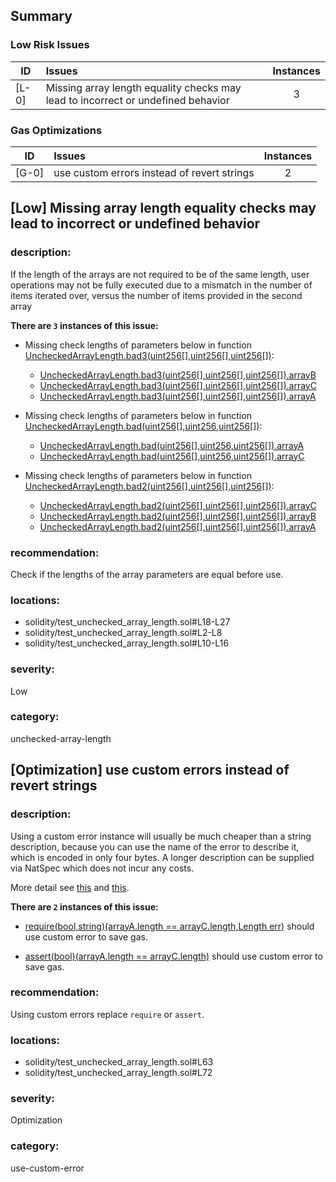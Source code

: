 ## Summary 

### Low Risk Issues

|ID|Issues|Instances|
|---|:---|:---:|
| [L-0] | Missing array length equality checks may lead to incorrect or undefined behavior | 3 |


### Gas Optimizations

|ID|Issues|Instances|
|---|:---|:---:|
| [G-0] | use custom errors instead of revert strings | 2 |



## [Low] Missing array length equality checks may lead to incorrect or undefined behavior

### description:

If the length of the arrays are not required to be of the same length, user operations may not be fully executed due to a mismatch in the number of items iterated over, versus the number of items provided in the second array


**There are `3` instances of this issue:**

- Missing check lengths of parameters below in function [UncheckedArrayLength.bad3(uint256[],uint256[],uint256[])](solidity/test_unchecked_array_length.sol#L18-L27):
	- [UncheckedArrayLength.bad3(uint256[],uint256[],uint256[]).arrayB](solidity/test_unchecked_array_length.sol#L20)
	- [UncheckedArrayLength.bad3(uint256[],uint256[],uint256[]).arrayC](solidity/test_unchecked_array_length.sol#L21)
	- [UncheckedArrayLength.bad3(uint256[],uint256[],uint256[]).arrayA](solidity/test_unchecked_array_length.sol#L19)

- Missing check lengths of parameters below in function [UncheckedArrayLength.bad(uint256[],uint256,uint256[])](solidity/test_unchecked_array_length.sol#L2-L8):
	- [UncheckedArrayLength.bad(uint256[],uint256,uint256[]).arrayA](solidity/test_unchecked_array_length.sol#L3)
	- [UncheckedArrayLength.bad(uint256[],uint256,uint256[]).arrayC](solidity/test_unchecked_array_length.sol#L5)

- Missing check lengths of parameters below in function [UncheckedArrayLength.bad2(uint256[],uint256[],uint256[])](solidity/test_unchecked_array_length.sol#L10-L16):
	- [UncheckedArrayLength.bad2(uint256[],uint256[],uint256[]).arrayC](solidity/test_unchecked_array_length.sol#L13)
	- [UncheckedArrayLength.bad2(uint256[],uint256[],uint256[]).arrayB](solidity/test_unchecked_array_length.sol#L12)
	- [UncheckedArrayLength.bad2(uint256[],uint256[],uint256[]).arrayA](solidity/test_unchecked_array_length.sol#L11)


### recommendation:

Check if the lengths of the array parameters are equal before use.


### locations:
- solidity/test_unchecked_array_length.sol#L18-L27
- solidity/test_unchecked_array_length.sol#L2-L8
- solidity/test_unchecked_array_length.sol#L10-L16

### severity:
Low

### category:
unchecked-array-length

## [Optimization] use custom errors instead of revert strings

### description:

Using a custom error instance will usually be much cheaper than a string description, because you can use the name of the error to describe it, which is encoded in only four bytes. A longer description can be supplied via NatSpec which does not incur any costs.

More detail see [this](https://gist.github.com/0xxfu/712f7965446526f8c5bc53a91d97a215) and [this](https://docs.soliditylang.org/en/latest/control-structures.html#revert).


**There are `2` instances of this issue:**

- [require(bool,string)(arrayA.length == arrayC.length,Length err)](solidity/test_unchecked_array_length.sol#L63) should use custom error to save gas.

- [assert(bool)(arrayA.length == arrayC.length)](solidity/test_unchecked_array_length.sol#L72) should use custom error to save gas.


### recommendation:

Using custom errors replace `require` or `assert`.


### locations:
- solidity/test_unchecked_array_length.sol#L63
- solidity/test_unchecked_array_length.sol#L72

### severity:
Optimization

### category:
use-custom-error
